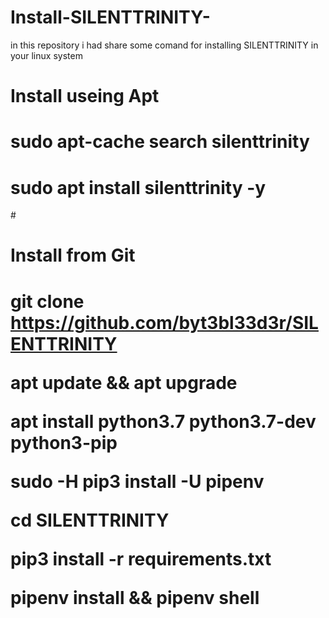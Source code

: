# Install-SILENTTRINITY-
in this repository i had share some comand for installing SILENTTRINITY in your linux system

# <h1>Install useing Apt <h1>
# sudo apt-cache search silenttrinity    
  
  # sudo apt install silenttrinity -y
  
  
  
 #<h1>Install from Git<h1>
  
git clone https://github.com/byt3bl33d3r/SILENTTRINITY

apt update && apt upgrade  

apt install python3.7 python3.7-dev python3-pip

sudo -H pip3 install -U pipenv

cd SILENTTRINITY  

pip3 install -r requirements.txt

pipenv install && pipenv shell 
